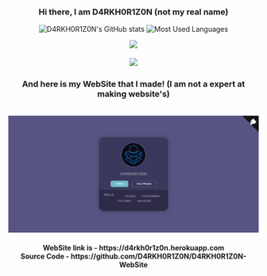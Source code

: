 <div class="content" align="center">
<h3 style="-webkit-touch-callout: none; -webkit-user-select: none; -khtml-user-select: none; -moz-user-select: none; -ms-user-select: none; user-select: none;" align="center">Hi there, I am D4RKH0R1Z0N (not my real name)</h3>

![D4RKH0R1Z0N's GitHub stats](https://github-readme-stats.vercel.app/api?username=D4RKH0R1Z0N&show_icons=true&include_all_commits=true&theme=react&hide_border=true)
![Most Used Languages](https://github-readme-stats.vercel.app/api/top-langs/?username=D4RKH0R1Z0N&show_icons=true&theme=react&hide_border=true)

<a href="https://github.com/D4RKH0R1Z0N/gphish">
  <img src="https://img.shields.io/badge/Latest%20Project!-GPhish-blue?style=for-the-badge&logo=github&link=https://github.com/D4RKH0R1Z0N&link=https://github.com/D4RKH0R1Z0N">
</a>
  
</div>
<br style="-webkit-touch-callout: none; -webkit-user-select: none; -khtml-user-select: none; -moz-user-select: none; -ms-user-select: none; user-select: none;">
<div align="center"><img src="https://komarev.com/ghpvc/?username=D4RKH0R1Z0N&style=for-the-badge&color=50cafb"></div>
<h3 align="center">And here is my WebSite that I made! (I am not a expert at making website's)</h2>
<br>
<img style="-webkit-touch-callout: none; -webkit-user-select: none; -khtml-user-select: none; -moz-user-select: none; -ms-user-select: none; user-select: none;" src="img/website.png">
<h4 style="-webkit-touch-callout: none; -webkit-user-select: none; -khtml-user-select: none; -moz-user-select: none; -ms-user-select: none; user-select: none;" align="center">WebSite link is - https://d4rkh0r1z0n.herokuapp.com <br style="height: 2px; -webkit-touch-callout: none; -webkit-user-select: none; -khtml-user-select: none; -moz-user-select: none; -ms-user-select: none; user-select: none;" align="center"> Source Code - https://github.com/D4RKH0R1Z0N/D4RKH0R1Z0N-WebSite</h4>
